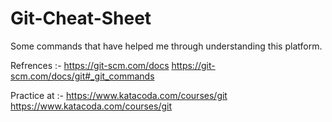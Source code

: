 # Git-Cheat-Sheet
Some commands that have helped me through understanding this platform.

Refrences :-
https://git-scm.com/docs
https://git-scm.com/docs/git#_git_commands

Practice at :-
https://www.katacoda.com/courses/git
https://www.katacoda.com/courses/git
